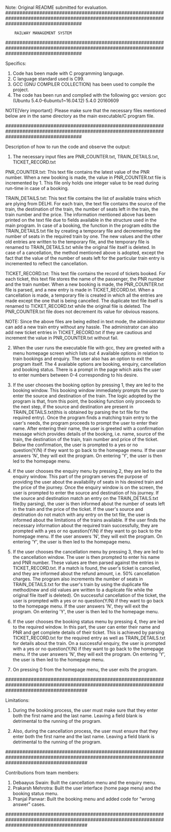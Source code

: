 Note: Original README submitted for evaluation.
###########################################################################################################################################
      
        RAILWAY MANAGEMENT SYSTEM

###########################################################################################################################################

Specifics:

1. Code has been made with C programming language.
2. C language standard used is C99.
3. GCC (GNU COMPILER COLLECTION) has been used to compile the project.
4. The code has been run and complied with the following gcc version:
   gcc (Ubuntu 5.4.0-6ubuntu1~16.04.12) 5.4.0 20160609

NOTE[Very important]: Please make sure that the necessary files mentioned below are in the same directory as the main executable/C program file.
   
   
###########################################################################################################################################

Description of how to run the code and observe the output: 


1. The necessary input files are PNR_COUNTER.txt, TRAIN_DETAILS.txt, TICKET_RECORD.txt

PNR_COUNTER.txt: This text file contains the latest value of the PNR number. When a new booking is made, the value in PNR_COUNTER.txt file is incremented by 1. This file only holds one integer value to be read during run-time in case of a booking. 

TRAIN_DETAILS.txt: This text file contains the list of available trains which are plying from DELHI. For each train, the text file contains the source of the train, the destination of the train, the number of seats left in the train, the train number and the price. The information mentioned above has been printed on the text file due to fields available in the structure used in the main program. In case of a booking, the function in the program edits the TRAIN_DETAILS.txt file by creating a temporary file and decrementing the number of seats in the required train by one. The new values and the other old entries are written to the temporary file, and the temporary file is renamed to TRAIN_DETAILS.txt while the original file itself is deleted. In case of a cancellation, the method mentioned above is adopted, except the fact that the value of the number of seats left for the particular train entry is incremented to reflect the cancellation.

TICKET_RECORD.txt: This text file contains the record of tickets booked. For each ticket, this text file stores the name of the passenger, the PNR number and the train number. When a new booking is made, the PNR_COUNTER.txt file is parsed, and a new entry is made in TICKET_RECORD.txt. When a cancellation is made, a temporary file is created in which all the entries are made except the one that is being cancelled. The duplicate text file itself is renamed to TICKET_RECORD.txt while the original file is deleted. The PNR_COUNTER.txt file does not decrement its value for obvious reasons.   

NOTE: Since the above files are being edited in text mode, the administrator can add a new train entry without any hassle. The administrator can also add new ticket entries in TICKET_RECORD.txt if they are cautious and increment the value in PNR_COUNTER.txt without fail.

2. When the user runs the executable file with gcc, they are greeted with a menu homepage screen which lists out 4 available options in relation to train bookings and enquiry. The user also has an option to exit the program itself. The 4 available options are booking, enquiry, cancellation and booking status. There is a prompt in the page which asks the user to enter numbers between 0-4 corresponding to his desire.

3. If the user chooses the booking option by pressing 1, they are led to the booking window. This booking window immediately prompts the user to enter the source and destination of the train. The logic adopted by the program is that, from this point, the booking function only proceeds to the next step, if the source and destination are present in TRAIN_DETAILS.txt(this is obtained by parsing the txt file for the required entry). Once the program finds a matching train entry to the user's needs, the program proceeds to prompt the user to enter their name. After entering their name, the user is greeted with a confirmation message which provides details of the booking, i.e. name, source of the train, the destination of the train, train number and price of the ticket. Below the confirmation, the user is prompted to a yes or no question(Y/N) if they want to go back to the homepage menu. If the user answers 'N', they will exit the program. On entering 'Y', the user is then led to the homepage menu.

4. If the user chooses the enquiry menu by pressing 2, they are led to the enquiry window. This part of the program serves the purpose of providing the user about the availability of seats in his desired train and the price of the journey. Once the enquiry window is on the screen, the user is prompted to enter the source and destination of his journey. If the source and destination match an entry on the TRAIN_DETAILS.txt file(by parsing), the user is then informed about the number of seats left in the train and the price of the ticket. If the user's source and destination do not match with any entry on the txt file, the user is informed about the limitations of the trains available. If the user finds the necessary information about the required train successfully, they are prompted with a yes or no question(Y/N) if they want to go back to the homepage menu. If the user answers 'N', they will exit the program. On entering 'Y', the user is then led to the homepage menu.

5. If the user chooses the cancellation menu by pressing 3, they are led to the cancellation window. The user is then prompted to enter his name and PNR number. These values are then parsed against the entries in TICKET_RECORD.txt. If a match is found, the user's ticket is cancelled, and they are informed about the refund amount, i.e. 50% cancellation charges. The program also increments the number of seats in TRAIN_DETAILS.txt for the user's train by using the duplicate file method(new and old values are written to a duplicate file while the original file itself is deleted). On successful cancellation of the ticket, the user is prompted with a yes or no question(Y/N) if they want to go back to the homepage menu. If the user answers 'N', they will exit the program. On entering 'Y', the user is then led to the homepage menu.

6. If the user chooses the booking status menu by pressing 4, they are led to the required window. In this part, the user can enter their name and PNR and get complete details of their ticket. This is achieved by parsing TICKET_RECORD.txt for the required entry as well as TRAIN_DETAILS.txt for details about the train. On a successful enquiry, the user is prompted with a yes or no question(Y/N) if they want to go back to the homepage menu. If the user answers 'N', they will exit the program. On entering 'Y', the user is then led to the homepage menu.

7. On pressing 0 from the homepage menu, the user exits the program.

#############################################################################################################################################

Limitations:

1. During the booking process, the user must make sure that they enter both the first name and the last name. Leaving a field blank is detrimental to the running of the program.

2. Also, during the cancellation process, the user must ensure that they enter both the first name and the last name. Leaving a field blank is detrimental to the running of the program.



#############################################################################################################################################
 
Contributions from team members:

1. Debaayus Swain: Built the cancellation menu and the enquiry menu.
2. Prakarsh Mehrotra: Built the user interface (home page menu) and the booking status menu.
3. Pranjal Panwar: Built the booking menu and added code for "wrong answer" cases.

#############################################################################################################################################















